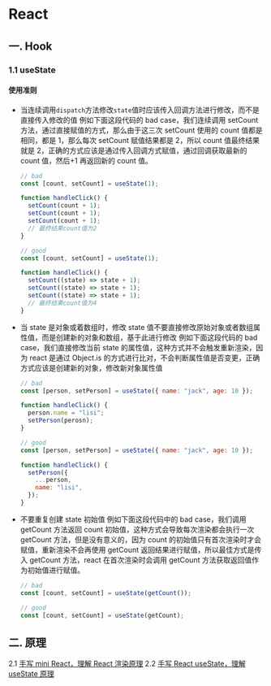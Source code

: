 # React

## 一. Hook

### 1.1 useState

#### 使用准则

- 当连续调用`dispatch`方法修改`state`值时应该传入回调方法进行修改，而不是直接传入修改的值
  例如下面这段代码的 bad case，我们连续调用 setCount 方法，通过直接赋值的方式，那么由于这三次 setCount 使用的 count 值都是相同，都是 1，那么每次 setCount 赋值结果都是 2，所以 count 值最终结果就是 2，正确的方式应该是通过传入回调方式赋值，通过回调获取最新的 count 值，然后+1 再返回新的 count 值。

  ```javascript
  // bad
  const [count, setCount] = useState(1);

  function handleClick() {
    setCount(count + 1);
    setCount(count + 1);
    setCount(count + 1);
    // 最终结果count值为2
  }

  // good
  const [count, setCount] = useState(1);

  function handleClick() {
    setCount((state) => state + 1);
    setCount((state) => state + 1);
    setCount((state) => state + 1);
    // 最终结果count值为4
  }
  ```

- 当 state 是对象或着数组时，修改 state 值不要直接修改原始对象或者数组属性值，而是创建新的对象和数组，基于此进行修改
  例如下面这段代码的 bad case，我们直接修改当前 state 的属性值，这种方式并不会触发重新渲染，因为 react 是通过 Object.is 的方式进行比对，不会判断属性值是否变更，正确方式应该是创建新的对象，修改新对象属性值

  ```javascript
  // bad
  const [person, setPerson] = useState({ name: "jack", age: 10 });

  function handleClick() {
    person.name = "lisi";
    setPerson(perosn);
  }

  // good
  const [person, setPerson] = useState({ name: "jack", age: 10 });

  function handleClick() {
    setPerson({
      ...person,
      name: "lisi",
    });
  }
  ```

- 不要重复创建 state 初始值
  例如下面这段代码中的 bad case，我们调用 getCount 方法返回 count 初始值，这种方式会导致每次渲染都会执行一次 getCount 方法，但是没有意义的，因为 count 的初始值只有首次渲染时才会赋值，重新渲染不会再使用 getCount 返回结果进行赋值，所以最佳方式是传入 getCount 方法，react 在首次渲染时会调用 getCount 方法获取返回值作为初始值进行赋值。

  ```javascript
  // bad
  const [count, setCount] = useState(getCount());

  // good
  const [count, setCount] = useState(getCount);
  ```

## 二. 原理

2.1 [手写 mini React，理解 React 渲染原理](https://juejin.cn/post/7455612245768241192)
2.2 [手写 React useState，理解 useState 原理](https://juejin.cn/post/7456265285852299264)

